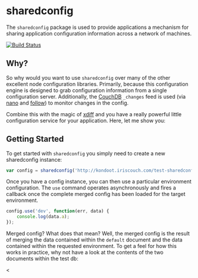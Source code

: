 # sharedconfig

The `sharedconfig` package is used to provide applications a mechanism for sharing application configuration information across a network of machines.

<a href="http://travis-ci.org/#!/DamonOehlman/sharedconfig"><img src="https://secure.travis-ci.org/DamonOehlman/sharedconfig.png" alt="Build Status"></a>

## Why?

So why would you want to use `sharedconfig` over many of the other excellent node configuration libraries.  Primarily, because this configuration engine is designed to grab configuration information from a single configuration server.  Additionally, the [CouchDB](http://couchdb.apache.org) `_changes` feed is used (via [nano](https://github.com/dscape/nano) and [follow](https://github.com/iriscouch/follow)) to monitor changes in the config.

Combine this with the magic of [xdiff](https://github.com/dominictarr/xdiff) and you have a really powerful little configuration service for your application.  Here, let me show you:

## Getting Started

To get started with `sharedconfig` you simply need to create a new sharedconfig instance:

```js
var config = sharedconfig('http://kondoot.iriscouch.com/test-sharedconfig');
```

Once you have a config instance, you can then use a particular environment configuration.  The `use` command operates asynchronously and fires a callback once the complete merged config has been loaded for the target environment.

```js
config.use('dev', function(err, data) {
    console.log(data.a);
});
```

Merged config?  What does that mean?  Well, the merged config is the result of merging the data contained within the `default` document and the data contained within the requested environment.  To get a feel for how this works in practice, why not have a look at the contents of the two documents within the test db:

<